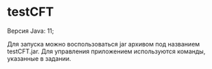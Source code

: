 # testCFT

Версия Java: 11;

Для запуска можно воспользоваться jar архивом под названием testCFT.jar. 
Для управления приложением используются команды, указанные в задании. 